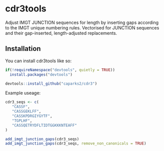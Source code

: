 
<!-- README.md is generated from README.Rmd. Please edit that file -->

# cdr3tools

<!-- badges: start -->
<!-- badges: end -->

Adjust IMGT JUNCTION sequences for length by inserting gaps according to
the IMGT unique numbering rules. Vectorised for JUNCTION sequences and
their gap-inserted, length-adjusted replacements.

## Installation

You can install cdr3tools like so:

``` r
if(!requireNamespace("devtools", quietly = TRUE)) 
  install.packages("devtools")

devtools::install_github("caparks2/cdr3")
```

Example useage:

``` r
cdr3_seqs <- c(
   "CASSF",
   "CASSGEKLFF",
   "CASSKPDRGIYGYTF",
   "TGPLHF",
   "CASSQETRYDFLTIDTGGKKKNTEAFF"
)

add_imgt_junction_gaps(cdr3_seqs)
add_imgt_junction_gaps(cdr3_seqs, remove_non_canonicals = TRUE)
```
